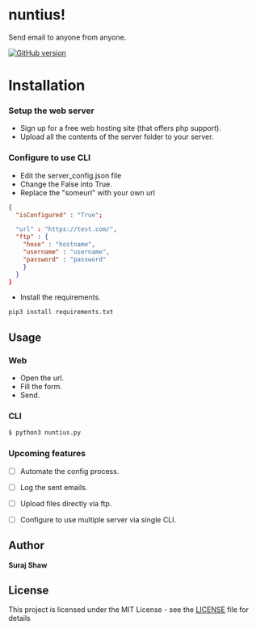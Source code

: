 # nuntius!

Send email to anyone from anyone.

<a href="https://github.com/shawsuraj/nuntius/releases">
    <img title="GitHub version" src="https://img.shields.io/badge/Version-v2.0.0-brightgreen" >
</a>

# Installation

### Setup the web server
- Sign up for a free web hosting site (that offers php support).
- Upload all the contents of the server folder to your server.

### Configure to use CLI
- Edit the server_config.json file
- Change the False into True.
- Replace the "someurl" with your own url
```json
{
  "isConfigured" : "True";

  "url" : "https://test.com/",
  "ftp" : {
    "hose" : "hostname",
    "username" : "username",
    "password" : "password"
    }
  }
}
```
- Install the requirements.
```bash
pip3 install requirements.txt
```

## Usage
### Web
- Open the url.
- Fill the form.
- Send.

### CLI
```bash
$ python3 nuntius.py
```

### Upcoming features
- [ ] Automate the config process.
- [ ] Log the sent emails.
- [ ] Upload files directly via ftp.
- [ ] Configure to use multiple server via single CLI.


## Author

**Suraj Shaw**

## License

This project is licensed under the MIT License - see the [LICENSE](LICENSE.md) file for details
